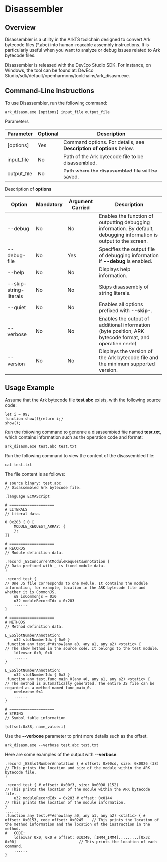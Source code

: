 # Disassembler
<!--Kit: ArkTS-->
<!--Subsystem: ArkCompiler-->
<!--Owner: @oatuwwutao; @luobohua-->
<!--Designer: @hufeng20-->
<!--Tester: @kirl75; @zsw_zhushiwei-->
<!--Adviser: @foryourself-->

## Overview

Disassembler is a utility in the ArkTS toolchain designed to convert Ark bytecode files (*.abc) into human-readable assembly instructions. It is particularly useful when you want to analyze or debug issues related to Ark bytecode files.

Disassembler is released with the DevEco Studio SDK. For instance, on Windows, the tool can be found at: DevEco Studio/sdk/default/openharmony/toolchains/ark_disasm.exe.

## Command-Line Instructions

To use Disassembler, run the following command:

```
ark_disasm.exe [options] input_file output_file
```

Parameters

| Parameter| Optional| Description|
| -------- | -------- | -------- |
| [options] | Yes| Command options. For details, see **Description of options** below.|
| input_file | No| Path of the Ark bytecode file to be disassembled.|
| output_file | No| Path where the disassembled file will be saved.|

Description of **options**

| Option| Mandatory| Argument Carried| Description|
| -------- | -------- | -------- | -------- |
| --debug | No | No | Enables the function of outputting debugging information. By default, debugging information is output to the screen.|
| --debug-file | No| Yes| Specifies the output file of debugging information if **--debug** is enabled.|
| --help | No| No| Displays help information.|
| --skip-string-literals | No| No| Skips disassembly of string literals.|
| --quiet | No| No| Enables all options prefixed with **--skip-**.|
| --verbose | No| No| Enables the output of additional information (byte position, ARK bytecode format, and operation code).|
| --version | No| No| Displays the version of the Ark bytecode file and the minimum supported version.|

## Usage Example

Assume that the Ark bytecode file **test.abc** exists, with the following source code:

```
let i = 99;
function show(){return i;}
show();
```


Run the following command to generate a disassembled file named **test.txt**, which contains information such as the operation code and format:

```
ark_disasm.exe test.abc test.txt
```

Run the following command to view the content of the disassembled file:


```
cat test.txt
```

The file content is as follows:

```
# source binary: test.abc                                                    // Disassembled Ark bytecode file.

.language ECMAScript

# ====================
# LITERALS                                                                   // Literal data.

0 0x203 { 0 [
	MODULE_REQUEST_ARRAY: {
	};
]}

# ====================
# RECORDS                                                                    // Module definition data.

.record _ESConcurrentModuleRequestsAnnotation {                              // Data prefixed with _ is fixed module data.
}

.record test {                                                               // One JS file corresponds to one module. It contains the module information, for example, location in the ARK bytecode file and whether it is CommonJS.
	u8 isCommonjs = 0x0
	u32 moduleRecordIdx = 0x203
	......
}

# ====================
# METHODS                                                                    // Method definition data.

L_ESSlotNumberAnnotation:
	u32 slotNumberIdx { 0x0 }
.function any test.#*#show(any a0, any a1, any a2) <static> {                // The show method in the source code. It belongs to the test module.
	ldlexvar 0x0, 0x0
	......
}

L_ESSlotNumberAnnotation:
	u32 slotNumberIdx { 0x3 }
.function any test.func_main_0(any a0, any a1, any a2) <static> {            // The method is automatically generated. The entire JS file can be regarded as a method named func_main_0.
	newlexenv 0x1
	......
}

# ====================
# STRING                                                                     // Symbol table information

[offset:0x88, name_value:i]
```

Use the **--verbose** parameter to print more details such as the offset.


```
ark_disasm.exe --verbose test.abc test.txt
```

Here are some examples of the output with **--verbose**:

```
.record _ESSlotNumberAnnotation { # offset: 0x00cd, size: 0x0026 (38)                                  // This prints the location and size of the module within the ARK bytecode file.
}

.record test { # offset: 0x00f3, size: 0x0098 (152)                                                    // This prints the location of the module within the ARK bytecode file.
	u32 moduleRecordIdx = 0x203 # offset: 0x0144                                                   // This prints the location of the module information.
}
......
.function any test.#*#show(any a0, any a1, any a2) <static> { # offset: 0x0153, code offset: 0x0245    // This prints the location of the method information and the location of the instruction in the method.
#   CODE:
	ldlexvar 0x0, 0x0 # offset: 0x0249, [IMM4_IMM4].........[0x3c 0x00]                            // This prints the location of each command.
	......
}
```
